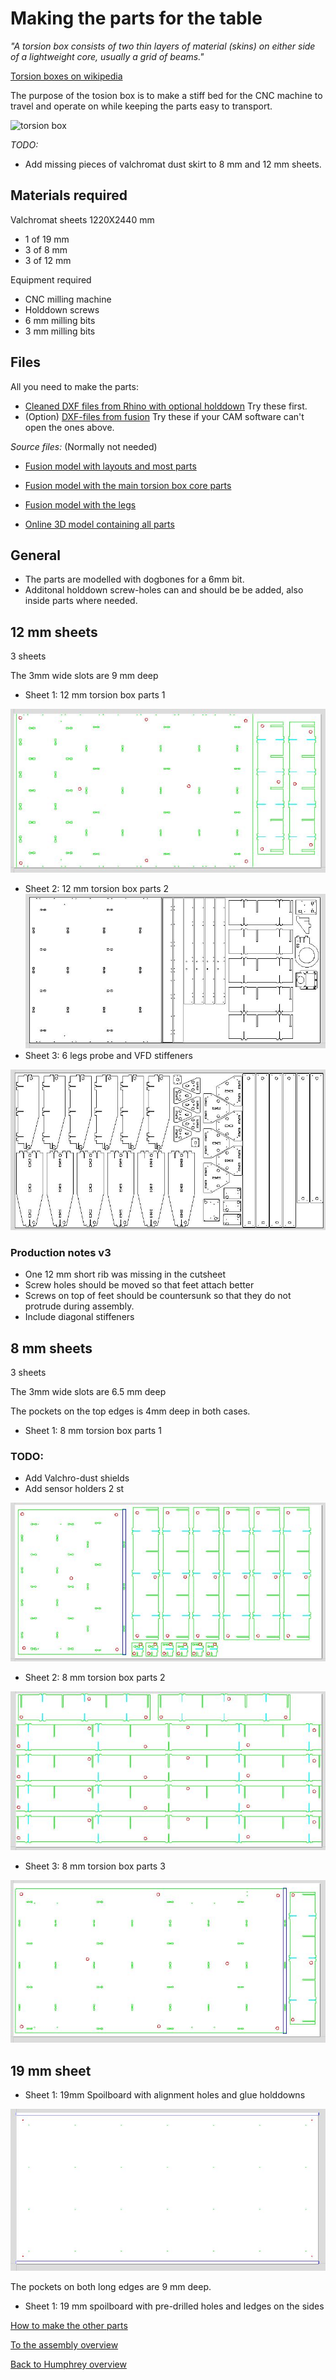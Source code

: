 
# Making the parts for the table

_"A torsion box consists of two thin layers of material (skins) on either side of a lightweight core, usually a grid of beams."_

[Torsion boxes on wikipedia](https://en.wikipedia.org/wiki/Torsion_box)

The purpose of the tosion box is to make a stiff bed for the CNC machine to travel and operate on while keeping the parts easy to transport.

![torsion box](https://raw.githubusercontent.com/fellesverkstedet/fabricatable-machines/master/humphrey-large-format-cnc/humphrey_v3/img/assembly/table_complete.jpg)

*TODO:*
* Add missing pieces of valchromat dust skirt to 8 mm and 12 mm sheets.

## Materials required

Valchromat sheets 1220X2440 mm

* 1 of 19 mm 
* 3 of 8 mm 
* 3 of 12 mm

Equipment required

* CNC milling machine
* Holddown screws 
* 6 mm milling bits
* 3 mm milling bits

## Files
All you need to make the parts:
* [Cleaned DXF files from Rhino with optional holddown](Table_parts_DXF-cleaned_holddown.zip) Try these first.
* (Option) [DXF-files from fusion](Table_parts_DXF_from_fusion.zip) Try these if your CAM software can't open the ones above.

*Source files:* (Normally not needed)
* [Fusion model with layouts and most parts](https://a360.co/2Mzsrp2)
* [Fusion model with the main torsion box core parts](https://a360.co/2OGe8wh)
* [Fusion model with the legs](https://a360.co/2MuRitT)

* [Online 3D model containing all parts](https://a360.co/2AF6yjp)

## General

* The parts are modelled with dogbones for a 6mm bit.
* Additonal holddown screw-holes can and should be be added, also inside parts where needed.

## 12 mm sheets

3 sheets

The 3mm wide slots are 9 mm deep

* Sheet 1: 12 mm torsion box parts 1 

![wood sheet](img/parts/wood/12mm_1.JPG)
* Sheet 2: 12 mm torsion box parts 2 
![wood sheet](img/parts/wood/12mm_2.JPG)
* Sheet 3: 6 legs probe and VFD stiffeners 

![wood sheet](img/parts/wood/12mm_3.JPG)

### Production notes v3
* One 12 mm short rib was missing in the cutsheet
* Screw holes should be moved so that feet attach better
* Screws on top of feet should be countersunk so that they do not protrude during assembly.
* Include diagonal stiffeners

## 8 mm sheets

3 sheets

The 3mm wide slots are 6.5 mm deep

The pockets on the top edges is 4mm deep in both cases.

* Sheet 1: 8 mm torsion box parts 1 

### TODO: 
* Add Valchro-dust shields
* Add sensor holders 2 st

![wood sheet](img/parts/wood/8mm_1.JPG)
* Sheet 2: 8 mm torsion box parts 2 

![wood sheet](img/parts/wood/8mm_2.JPG)
* Sheet 3: 8 mm torsion box parts 3 

![wood sheet](img/parts/wood/8mm_3.JPG)

## 19 mm sheet

* Sheet 1: 19mm Spoilboard with alignment holes and glue holddowns

![wood sheet](img/parts/wood/19mm_1.JPG)

The pockets on both long edges are 9 mm deep.

* Sheet 1: 19 mm spoilboard with pre-drilled holes and ledges on the sides

[How to make the other parts](Humphrey_how_to_make.md)

[To the assembly overview](Humphrey_how_to_assemble.md)

[Back to Humphrey overview](README.md)


